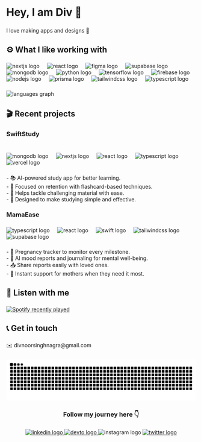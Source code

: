 <h1 align="left">Hey, I am Div 👋</h1>

###

<p align="left">I love making apps and designs 🍥</p>

###

<h2 align="left">⚙️ What I like working with</h2>

###

<div align="left">
  <img src="https://skillicons.dev/icons?i=nextjs" height="40" alt="nextjs logo"  />
  <img width="12" />
  <img src="https://skillicons.dev/icons?i=react" height="40" alt="react logo"  />
  <img width="12" />
  <img src="https://skillicons.dev/icons?i=figma" height="40" alt="figma logo"  />
  <img width="12" />
  <img src="https://skillicons.dev/icons?i=supabase" height="40" alt="supabase logo"  />
  <img width="12" />
  <img src="https://skillicons.dev/icons?i=mongodb" height="40" alt="mongodb logo"  />
  <img width="12" />
  <img src="https://skillicons.dev/icons?i=py" height="40" alt="python logo"  />
  <img width="12" />
  <img src="https://skillicons.dev/icons?i=tensorflow" height="40" alt="tensorflow logo"  />
  <img width="12" />
  <img src="https://skillicons.dev/icons?i=firebase" height="40" alt="firebase logo"  />
  <img width="12" />
  <img src="https://skillicons.dev/icons?i=nodejs" height="40" alt="nodejs logo"  />
  <img width="12" />
  <img src="https://skillicons.dev/icons?i=prisma" height="40" alt="prisma logo"  />
  <img width="12" />
  <img src="https://skillicons.dev/icons?i=tailwind" height="40" alt="tailwindcss logo"  />
  <img width="12" />
  <img src="https://skillicons.dev/icons?i=ts" height="40" alt="typescript logo"  />
</div>

###

<div align="left">
  <img src="https://github-readme-stats.vercel.app/api/top-langs?username=Divnoor-4602&locale=en&hide_title=false&layout=compact&card_width=320&langs_count=5&theme=dracula&hide_border=false&order=2" height="150" alt="languages graph"  />
</div>

###

<h2 align="left">🎬 Recent projects</h2>

###

<h3 align="left">SwiftStudy</h3>

###

<br clear="both">

<div align="left">
  <img src="https://skillicons.dev/icons?i=mongodb" height="20" alt="mongodb logo"  />
  <img width="12" />
  <img src="https://skillicons.dev/icons?i=nextjs" height="20" alt="nextjs logo"  />
  <img width="12" />
  <img src="https://skillicons.dev/icons?i=react" height="20" alt="react logo"  />
  <img width="12" />
  <img src="https://skillicons.dev/icons?i=ts" height="20" alt="typescript logo"  />
  <img width="12" />
  <img src="https://skillicons.dev/icons?i=vercel" height="20" alt="vercel logo"  />
</div>

###

<p align="left">- 📚 AI-powered study app for better learning.  <br>- 🧠 Focused on retention with flashcard-based techniques.  <br>- 🎯 Helps tackle challenging material with ease.  <br>- 🚀 Designed to make studying simple and effective.</p>

###

<h3 align="left">MamaEase</h3>

###

<div align="left">
  <img src="https://cdn.jsdelivr.net/gh/devicons/devicon/icons/typescript/typescript-original.svg" height="20" alt="typescript logo"  />
  <img width="12" />
  <img src="https://cdn.jsdelivr.net/gh/devicons/devicon/icons/react/react-original.svg" height="20" alt="react logo"  />
  <img width="12" />
  <img src="https://skillicons.dev/icons?i=swift" height="20" alt="swift logo"  />
  <img width="12" />
  <img src="https://skillicons.dev/icons?i=tailwind" height="20" alt="tailwindcss logo"  />
  <img width="12" />
  <img src="https://skillicons.dev/icons?i=supabase" height="20" alt="supabase logo"  />
</div>

###

<p align="left">- 🤰 Pregnancy tracker to monitor every milestone.  <br>- 🧘 AI mood reports and journaling for mental well-being.  <br>- 📤 Share reports easily with loved ones.  <br>- 💬 Instant support for mothers when they need it most.</p>

###

<h2 align="left">🎵 Listen with me</h2>

###

<div align="left">
  <a href="https://open.spotify.com/user/315vpcs37xu4fskjmfycc7vjl4qu">
    <img src="https://spotify-recently-played-readme.vercel.app/api?user=315vpcs37xu4fskjmfycc7vjl4qu&count=5&unique=true" alt="Spotify recently played"  />
  </a>
</div>

###

<h2 align="left">📞 Get in touch</h2>

###

<p align="left">✉️ divnoorsinghnagra@gmail.com</p>

###

<img src="https://raw.githubusercontent.com/Divnoor-4602/Divnoor-4602/output/snake.svg" alt="Snake animation" />

###

<h3 align="center">Follow my journey here 👇</h3>

###

<div align="center">
  <a href="www.linkedin.com/in/divnoor-singh-nagra" target="_blank">
    <img src="https://raw.githubusercontent.com/maurodesouza/profile-readme-generator/master/src/assets/icons/social/linkedin/default.svg" width="48" height="36" alt="linkedin logo"  />
  </a>
  <a href="https://dev.to/divnoor4602" target="_blank">
    <img src="https://raw.githubusercontent.com/maurodesouza/profile-readme-generator/master/src/assets/icons/social/devto/default.svg" width="48" height="36" alt="devto logo"  />
  </a>
  <img src="https://raw.githubusercontent.com/maurodesouza/profile-readme-generator/master/src/assets/icons/social/instagram/default.svg" width="48" height="36" alt="instagram logo"  />
  <a href="https://x.com/divandcode" target="_blank">
    <img src="https://raw.githubusercontent.com/maurodesouza/profile-readme-generator/master/src/assets/icons/social/twitter/default.svg" width="48" height="36" alt="twitter logo"  />
  </a>
</div>

###
